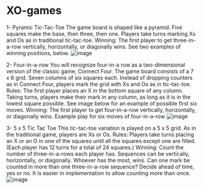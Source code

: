 # XO-games
1- Pyramic Tic-Tac-Toe
The game board is shaped like a pyramid. Five squares make the base, then three, then one. Players take turns marking Xs and Os as in traditional tic-tac-toe.
Winning: The first player to get three-in-a-row vertically, horizontally, or diagonally wins.
See two examples of winning positions, below.
![image](https://github.com/mr-70da/XO-games/assets/114266893/a838bd6a-0d2a-4505-a89f-6442f352f5e8)

 
2- Four-in-a-row
You will recognize four-in-a row as a two-dimensional version of the classic game, Connect Four. The game board consists of a 7 x 6 grid. Seven columns of six squares each. Instead of dropping counters as in Connect Four, players mark the grid with Xs and Os as in tic-tac-toe.
Rules: The first player places an X in the bottom square of any column. Taking turns, players make their mark in any column, as long as it is in the lowest square possible. See image below for an example of possible first six moves.
Winning: The first player to get four-in-a-row vertically, horizontally, or diagonally wins.
Example play for six moves of four-in-a-row
![image](https://github.com/mr-70da/XO-games/assets/114266893/81ae894a-565c-486e-9188-876ee00ba747)

3- 5 x 5 Tic Tac Toe 
This tic-tac-toe variation is played on a 5 x 5 grid. As in the traditional game, players are Xs or Os.
Rules: Players take turns placing an X or an O in one of the squares until all the squares except one are filled. (Each player has 12 turns for a total of 24 squares.) 
Winning: Count the number of three-in-a-rows each player has. Sequences can be vertically, horizontally, or diagonally. Whoever has the most, wins. Can one mark be counted in more than one three-in-a-row sequence? Decide ahead of time, yes or no. It is easier in implementation to allow counting more than once. 
![image](https://github.com/mr-70da/XO-games/assets/114266893/7a61436f-080e-4e64-b628-3c6f44f15294)

